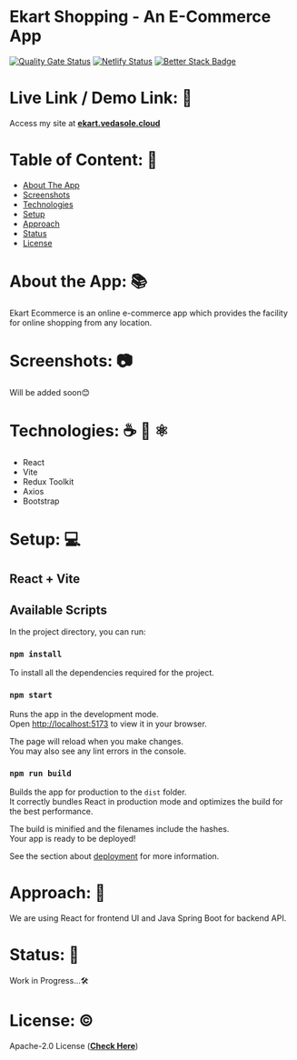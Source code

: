 # Ekart Shopping - An E-Commerce App

[![Quality Gate Status](https://sonarcloud.io/api/project_badges/measure?project=ved-asole_eKart-ecommerce-app&metric=alert_status)](https://sonarcloud.io/summary/new_code?id=ved-asole_eKart-ecommerce-app) 
[![Netlify Status](https://api.netlify.com/api/v1/badges/1d421f38-c264-4023-9474-ba91e53d9fda/deploy-status)](https://app.netlify.com/sites/ekart-shopping/deploys)
[![Better Stack Badge](https://uptime.betterstack.com/status-badges/v1/monitor/1h2u2.svg)](https://uptime.betterstack.com/?utm_source=status_badge)


# Live Link / Demo Link: 🔗
Access my site at **[ekart.vedasole.cloud](https://ekart.vedasole.cloud)**

# Table of Content: 📑

- [About The App](#about-the-app-)
- [Screenshots](#screenshots-)
- [Technologies](#technologies-)
- [Setup](#setup-)
- [Approach](#approach-)
- [Status](#status-)
- [License](#license-)

# About the App: 📚
Ekart Ecommerce is an online e-commerce app which provides the facility for online shopping from any location.

# Screenshots: 📷
Will be added soon😊

# Technologies: ☕️ 🐍 ⚛️

- React
- Vite
- Redux Toolkit
- Axios
- Bootstrap

# Setup: 💻

  ## React + Vite

  ## Available Scripts

  In the project directory, you can run:

  ### `npm install`

  To install all the dependencies required for the project.

  ### `npm start`

  Runs the app in the development mode.\
  Open [http://localhost:5173](http://localhost:5173) to view it in your browser.

  The page will reload when you make changes.\
  You may also see any lint errors in the console.

  ### `npm run build`

  Builds the app for production to the `dist` folder.\
  It correctly bundles React in production mode and optimizes the build for the best performance.

  The build is minified and the filenames include the hashes.\
  Your app is ready to be deployed!

  See the section about [deployment](https://vitejs.dev/guide/build.html) for more information.

# Approach: 🚶
We are using React for frontend UI and Java Spring Boot for backend API.

# Status: 📶
Work in Progress...🛠️

# License: ©️
Apache-2.0 License (**[Check Here](https://github.com/ved-asole/eKart-ecommerce-app/blob/master/LICENSE)**)